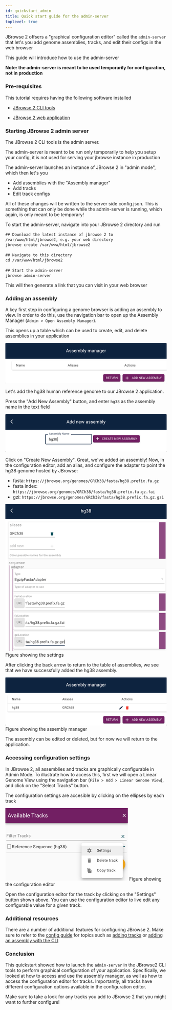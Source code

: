 ```yaml
---
id: quickstart_admin
title: Quick start guide for the admin-server
toplevel: true
---
```


JBrowse 2 offsers a "graphical configuration editor" called the `admin-server`
that let's you add genome assemblies, tracks, and edit their configs in the web
browser

This guide will introduce how to use the admin-server

**Note: the admin-server is meant to be used temporarily for configuration, not in production**

### Pre-requisites

This tutorial requires having the following software installed

- [JBrowse 2 CLI tools](quickstart_web#install-the-cli-tools)

- [JBrowse 2 web application](quickstart_web#using-jbrowse-create-to-install-jbrowse)

### Starting JBrowse 2 admin server

The JBrowse 2 CLI tools is the admin server.

The admin-server is meant to be run only temporarily to help you setup your
config, it is not used for serving your jbrowse instance in production

The admin-server launches an instance of JBrowse 2 in "admin mode", which then let's you

- Add assemblies with the "Assembly manager"
- Add tracks
- Edit track configs

All of these changes will be written to the server side config.json. This is
something that can only be done while the admin-server is running, which again,
is only meant to be temporary!

To start the admin-server, navigate into your JBrowse 2 directory and run

```sh-session
## Download the latest instance of jbrowse 2 to /var/www/html/jbrowse2, e.g. your web directory
jbrowse create /var/www/html/jbrowse2

## Navigate to this directory
cd /var/www/html/jbrowse2

## Start the admin-server
jbrowse admin-server
```

This will then generate a link that you can visit in your web browser

### Adding an assembly

A key first step in configuring a genome browser is adding an assembly to view.
In order to do this, use the navigation bar to open up the Assembly Manager
(`Admin > Open Assembly Manager`).

This opens up a table which can be used to create, edit, and delete assemblies
in your application

![](./img/assembly_manager.png)

Let's add the hg38 human reference genome to our JBrowse 2 application.

Press the "Add New Assembly" button, and enter `hg38` as the assembly name in
the text field

![](./img/add_hg38_assembly.png)

Click on "Create New Assembly". Great, we've added an assembly! Now, in the
configuration editor, add an alias, and configure the adapter to point the hg38
genome hosted by JBrowse:

- fasta: `https://jbrowse.org/genomes/GRCh38/fasta/hg38.prefix.fa.gz`
- fasta index: `https://jbrowse.org/genomes/GRCh38/fasta/hg38.prefix.fa.gz.fai`
- gzi: `https://jbrowse.org/genomes/GRCh38/fasta/hg38.prefix.fa.gz.gzi`

![](./img/configure_hg38_assembly.png)
Figure showing the settings

After clicking the back arrow to return to the table of assemblies, we see that
we have successfully added the hg38 assembly.

![](./img/hg38_assembly_table.png)
Figure showing the assembly manager

The assembly can be edited or deleted, but for now we will return to the
application.

### Accessing configuration settings

In JBrowse 2, all assemblies and tracks are graphically configurable in Admin
Mode. To illustrate how to access this, first we will open a Linear Genome
View using the navigation bar (`File > Add > Linear Genome View`), and click on
the "Select Tracks" button.

The configuration settings are accesible by clicking on the ellipses by each
track

![](./img/admin_settings_access.png)
Figure showing the configuration editor

Open the configuration editor for the track by clicking on the "Settings"
button shown above. You can use the configuration editor to live edit any
configurable value for a given track.

### Additional resources

There are a number of additional features for configuring JBrowse 2. Make sure
to refer to the [config guide](config_guide.md) for topics such as [adding
tracks](config_guide.md#adding-tracks-and-connections) or [adding an assembly
with the CLI](config_guide.md#adding-an-assembly-with-the-cli)

### Conclusion

This quickstart showed how to launch the `admin-server` in the JBrowse2 CLI
tools to perform graphical configuration of your application. Specifically, we
looked at how to access and use the assembly manager, as well as how to access
the configuration editor for tracks. Importantly, all tracks have different
configuration options available in the configuration editor.

Make sure to take a look for any tracks you add to JBrowse 2 that you might
want to further configure!
